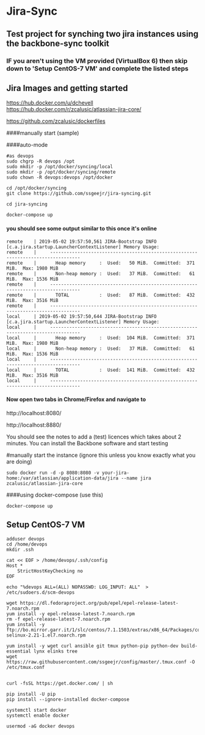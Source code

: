 # Jira-Sync

## Test project for synching two jira instances using the backbone-sync toolkit

### IF you aren't using the VM provided (VirtualBox 6) then skip down to 'Setup CentOS-7 VM' and complete the listed steps

## Jira Images and getting started

https://hub.docker.com/u/dchevell
https://hub.docker.com/r/zcalusic/atlassian-jira-core/



https://github.com/zcalusic/dockerfiles


####manually start (sample)

####auto-mode
```
#as devops
sudo chgrp -R devops /opt
sudo mkdir -p /opt/docker/syncing/local
sudo mkdir -p /opt/docker/syncing/remote
sudo chown -R devops:devops /opt/docker

cd /opt/docker/syncing
git clone https://github.com/ssgeejr/jira-syncing.git

cd jira-syncing

docker-compose up

```

#### you should see some output similar to this once it's online

```
remote    | 2019-05-02 19:57:50,561 JIRA-Bootstrap INFO      [c.a.jira.startup.LauncherContextListener] Memory Usage:
remote    |     ---------------------------------------------------------------------------------
remote    |       Heap memory     :  Used:   50 MiB.  Committed:  371 MiB.  Max: 1980 MiB
remote    |       Non-heap memory :  Used:   37 MiB.  Committed:   61 MiB.  Max: 1536 MiB
remote    |     ---------------------------------------------------------------------------------
remote    |       TOTAL           :  Used:   87 MiB.  Committed:  432 MiB.  Max: 3516 MiB
remote    |     ---------------------------------------------------------------------------------
local     | 2019-05-02 19:57:50,644 JIRA-Bootstrap INFO      [c.a.jira.startup.LauncherContextListener] Memory Usage:
local     |     ---------------------------------------------------------------------------------
local     |       Heap memory     :  Used:  104 MiB.  Committed:  371 MiB.  Max: 1980 MiB
local     |       Non-heap memory :  Used:   37 MiB.  Committed:   61 MiB.  Max: 1536 MiB
local     |     ---------------------------------------------------------------------------------
local     |       TOTAL           :  Used:  141 MiB.  Committed:  432 MiB.  Max: 3516 MiB
local     |     ---------------------------------------------------------------------------------
```


#### Now open two tabs in Chrome/Firefox and navigate to  
http://localhost:8080/  

http://localhost:8880/  

You should see the notes to add a (test) licences which takes about 2 minutes.  You can install the Backbone software and start testing    



#manually start the instance (ignore this unless you know exactly what you are doing)
```
sudo docker run -d -p 8080:8080 -v your-jira-home:/var/atlassian/application-data/jira --name jira zcalusic/atlassian-jira-core
```

####using docker-compose (use this)
```
docker-compose up 
```

## Setup CentOS-7 VM

```
adduser devops
cd /home/devops
mkdir .ssh

cat << EOF > /home/devops/.ssh/config
Host *
    StrictHostKeyChecking no
EOF

echo "%devops ALL=(ALL) NOPASSWD: LOG_INPUT: ALL"  > /etc/sudoers.d/scm-devops

wget https://dl.fedoraproject.org/pub/epel/epel-release-latest-7.noarch.rpm
yum install -y epel-release-latest-7.noarch.rpm
rm -f epel-release-latest-7.noarch.rpm
yum install -y ftp://bo.mirror.garr.it/1/slc/centos/7.1.1503/extras/x86_64/Packages/container-selinux-2.21-1.el7.noarch.rpm

yum install -y wget curl ansible git tmux python-pip python-dev build-essential lynx elinks tree
wget https://raw.githubusercontent.com/ssgeejr/config/master/.tmux.conf -O /etc/tmux.conf


curl -fsSL https://get.docker.com/ | sh

pip install -U pip
pip install --ignore-installed docker-compose

systemctl start docker
systemctl enable docker

usermod -aG docker devops
```